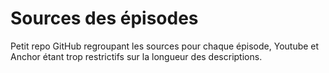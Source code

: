 # Sources des épisodes


Petit repo GitHub regroupant les sources pour chaque épisode, Youtube et Anchor étant trop restrictifs sur la longueur des descriptions.

